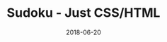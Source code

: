 ---
title: 'Sudoku - Just CSS/HTML'
description: 'Complete a sudoku puzzle without Javascript or server-side interaction.'
gametype: 'simple'
gameid: 36
date: 2018-06-20
tags: []
draft: false
type: 'games'
num19: [{'idx':1,'arr1':[1,2,3,4,5,6,7,8,9],'arr2':[1,2,3,4,5,6,7,8,9]},{'idx':2,'arr1':[1,2,3,4,5,6,7,8,9],'arr2':[1,2,3,4,5,6,7,8,9]},{'idx':3,'arr1':[1,2,3,4,5,6,7,8,9],'arr2':[1,2,3,4,5,6,7,8,9]},{'idx':4,'arr1':[1,2,3,4,5,6,7,8,9],'arr2':[1,2,3,4,5,6,7,8,9]},{'idx':5,'arr1':[1,2,3,4,5,6,7,8,9],'arr2':[1,2,3,4,5,6,7,8,9]},{'idx':6,'arr1':[1,2,3,4,5,6,7,8,9],'arr2':[1,2,3,4,5,6,7,8,9]},{'idx':7,'arr1':[1,2,3,4,5,6,7,8,9],'arr2':[1,2,3,4,5,6,7,8,9]},{'idx':8,'arr1':[1,2,3,4,5,6,7,8,9],'arr2':[1,2,3,4,5,6,7,8,9]},{'idx':9,'arr1':[1,2,3,4,5,6,7,8,9],'arr2':[1,2,3,4,5,6,7,8,9]}]
puzzle: [[6, 0, 0, 0, 0, 0, 0, 0, 4], [0, 5, 9, 0, 0, 0, 7, 8, 0], [0, 0, 0, 0, 4, 0, 0, 0, 0], [0, 0, 6, 2, 0, 3, 4, 0, 0], [0, 0, 3, 0, 9, 0, 1, 0, 0], [1, 9, 0, 0, 0, 0, 0, 5, 7], [9, 0, 0, 1, 0, 6, 0, 0, 3], [0, 0, 5, 4, 0, 7, 2, 0, 0], [0, 0, 0, 0, 3, 0, 0, 0, 0]]
layout: 'sudokucssstatic'
---